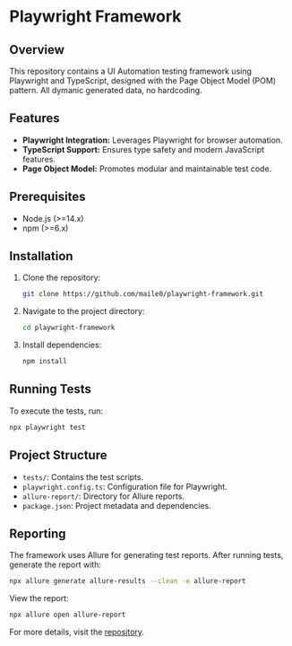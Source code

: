 # Playwright Framework

## Overview
This repository contains a UI Automation testing framework using Playwright and TypeScript, designed with the Page Object Model (POM) pattern.
All dymanic generated data, no hardcoding.

## Features
- **Playwright Integration:** Leverages Playwright for browser automation.
- **TypeScript Support:** Ensures type safety and modern JavaScript features.
- **Page Object Model:** Promotes modular and maintainable test code.

## Prerequisites
- Node.js (>=14.x)
- npm (>=6.x)

## Installation
1. Clone the repository:
   ```bash
   git clone https://github.com/maile0/playwright-framework.git
   ```
2. Navigate to the project directory:
   ```bash
   cd playwright-framework
   ```
3. Install dependencies:
   ```bash
   npm install
   ```

## Running Tests
To execute the tests, run:
```bash
npx playwright test
```

## Project Structure
- `tests/`: Contains the test scripts.
- `playwright.config.ts`: Configuration file for Playwright.
- `allure-report/`: Directory for Allure reports.
- `package.json`: Project metadata and dependencies.

## Reporting
The framework uses Allure for generating test reports. After running tests, generate the report with:
```bash
npx allure generate allure-results --clean -o allure-report
```
View the report:
```bash
npx allure open allure-report
```

For more details, visit the [repository](https://github.com/maile0/playwright-framework).
